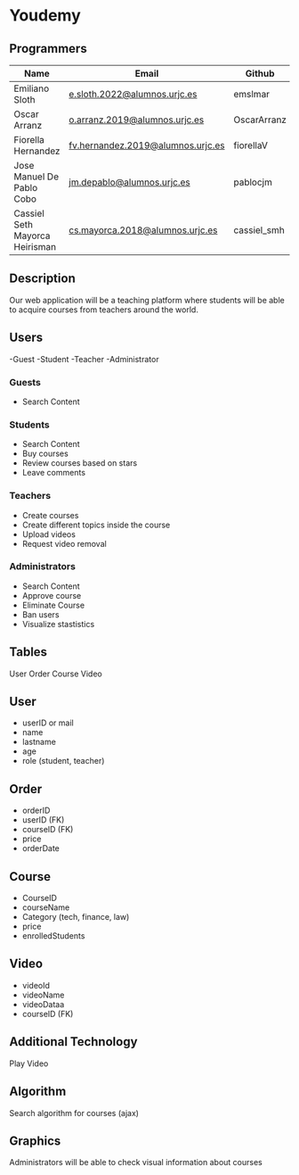 # Youdemy

## Programmers

| Name                           |  Email  |    Github  |
|--------------------------------| ------------- | ----- |
| Emiliano Sloth                 | e.sloth.2022@alumnos.urjc.es  | emslmar |
| Oscar Arranz                   | o.arranz.2019@alumnos.urjc.es | OscarArranz |
| Fiorella Hernandez             | fv.hernandez.2019@alumnos.urjc.es | fiorellaV |
| Jose Manuel De Pablo Cobo      | jm.depablo@alumnos.urjc.es | pablocjm |
| Cassiel Seth Mayorca Heirisman | cs.mayorca.2018@alumnos.urjc.es | cassiel_smh |

## Description

Our web application will be a teaching  platform where students will be able to acquire courses from teachers around the world.

## Users

-Guest
-Student
-Teacher
-Administrator


### Guests

- Search Content

### Students

- Search Content
- Buy courses
- Review courses based on stars
- Leave comments

### Teachers

- Create courses
- Create different topics inside the course
- Upload videos
- Request video removal 

### Administrators

- Search Content
- Approve course
- Eliminate Course
- Ban users
- Visualize stastistics

## Tables

User
Order
Course
Video

## User
  - userID or mail
  - name
  - lastname
  - age
  - role (student, teacher)
  
## Order
  - orderID
  - userID (FK)
  - courseID (FK)
  - price
  - orderDate
  
## Course
  - CourseID
  - courseName
  - Category (tech, finance, law)
  - price
  - enrolledStudents
  
## Video
  - videoId
  - videoName
  - videoDataa
  - courseID (FK)
 

## Additional Technology

Play Video

## Algorithm 
Search algorithm for courses (ajax)

## Graphics
Administrators will be able to check visual information about courses

